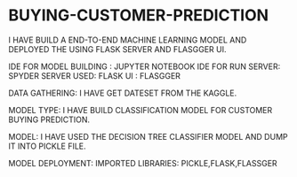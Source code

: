 # BUYING-CUSTOMER-PREDICTION
I HAVE BUILD A END-TO-END MACHINE LEARNING MODEL AND DEPLOYED THE USING FLASK SERVER AND FLASGGER UI.

IDE FOR MODEL BUILDING : JUPYTER NOTEBOOK
IDE FOR RUN SERVER: SPYDER
SERVER USED: FLASK
UI : FLASGGER

DATA GATHERING:
                I HAVE GET DATESET FROM THE KAGGLE.
                
MODEL TYPE: 
                I HAVE BUILD CLASSIFICATION MODEL FOR CUSTOMER BUYING PREDICTION.
        
MODEL: 
                I HAVE USED THE DECISION TREE CLASSIFIER MODEL AND DUMP IT INTO PICKLE FILE.
                
MODEL DEPLOYMENT:
                IMPORTED LIBRARIES: PICKLE,FLASK,FLASSGER
